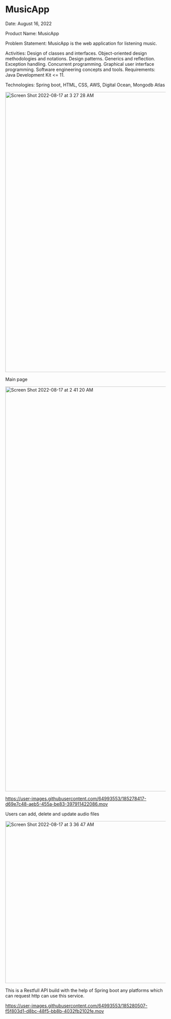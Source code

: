 # MusicApp
Date: August 16, 2022

Product Name: MusicApp

Problem Statement: MusicApp is the web application for listening music.

Activities: Design of classes and interfaces. Object-oriented design methodologies and notations. Design patterns. 
Generics and reflection. Exception handling. Concurrent programming. Graphical user interface programming. Software engineering
concepts and tools. Requirements: Java Development Kit <= 11.

Technologies: Spring boot, HTML, CSS, AWS, Digital Ocean, Mongodb Atlas




<img width="878" alt="Screen Shot 2022-08-17 at 3 27 28 AM" src="https://user-images.githubusercontent.com/64993553/185096917-fd7671ba-2b95-4b7a-9802-8cdcf77a57b8.png">

Main page

<img width="1269" alt="Screen Shot 2022-08-17 at 2 41 20 AM" src="https://user-images.githubusercontent.com/64993553/185091906-1d2a20e7-94b5-423e-a845-9ce15cc87c1b.png">


https://user-images.githubusercontent.com/64993553/185278417-d69e7c48-aeb5-455a-be83-397911422086.mov


Users can add, delete and update audio files

<img width="508" alt="Screen Shot 2022-08-17 at 3 36 47 AM" src="https://user-images.githubusercontent.com/64993553/185098722-d08d0fdb-cc96-419b-8e83-fe90b7a47c6e.png">


This is a Restfull API build with the help of Spring boot any platforms which can request http can use this service.



https://user-images.githubusercontent.com/64993553/185280507-f5f803d1-d8bc-48f5-bb8b-4032fb2102fe.mov

